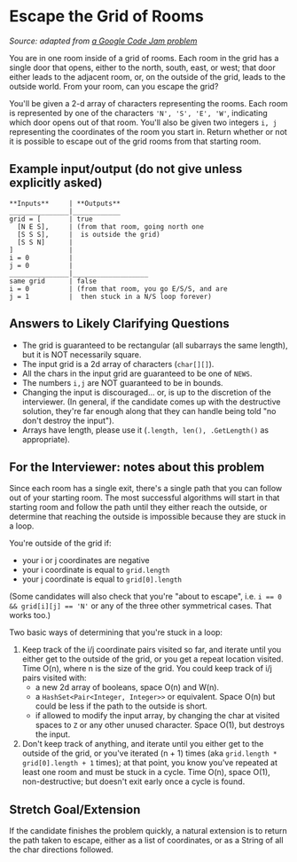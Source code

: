 # Escape the Grid of Rooms

_Source: adapted from [a Google Code Jam problem](https://codingcompetitions.withgoogle.com/codejamio/round/0000000000050fc5/0000000000054e9c)_

You are in one room inside of a grid of rooms. Each room in the grid has a single door that opens, either to the north, south, east, or west; that door either leads to the adjacent room, or, on the outside of the grid, leads to the outside world. From your room, can you escape the grid?

You'll be given a 2-d array of characters representing the rooms. Each room is represented by one of the characters `'N', 'S', 'E', 'W'`, indicating which door opens out of that room. You'll also be given two integers `i, j` representing the coordinates of the room you start in. Return whether or not it is possible to escape out of the grid rooms from that starting room.

## Example input/output (do not give unless explicitly asked)

```
**Inputs**     | **Outputs**
_______________|____________
grid = [       | true
  [N E S],     | (from that room, going north one
  [S S S],     |  is outside the grid)
  [S S N]      |
]              |
i = 0          |
j = 0          |
_______________|___________________
same grid      | false
i = 0          | (from that room, you go E/S/S, and are
j = 1          |  then stuck in a N/S loop forever)
```

## Answers to Likely Clarifying Questions

* The grid is guaranteed to be rectangular (all subarrays the same length), but it is NOT necessarily square.
* The input grid is a 2d array of characters (`char[][]`).
* All the chars in the input grid are guaranteed to be one of `NEWS`.
* The numbers `i,j` are NOT guaranteed to be in bounds.
* Changing the input is discouraged... or, is up to the discretion of the interviewer. (In general, if the candidate comes up with the destructive solution, they're far enough along that they can handle being told "no don't destroy the input").
* Arrays have length, please use it (`.length, len(), .GetLength()` as appropriate).

## For the Interviewer: notes about this problem
Since each room has a single exit, there's a single path that you can follow out of your starting room. The most successful algorithms will start in that starting room and follow the path until they either reach the outside, or determine that reaching the outside is impossible because they are stuck in a loop.

You're outside of the grid if:
* your i or j coordinates are negative
* your i coordinate is equal to `grid.length`
* your j coordinate is equal to `grid[0].length`

(Some candidates will also check that you're "about to escape", i.e. `i == 0 && grid[i][j] == 'N'` or any of the three other symmetrical cases. That works too.)

Two basic ways of determining that you're stuck in a loop:
1. Keep track of the i/j coordinate pairs visited so far, and iterate until you either get to the outside of the grid, or you get a repeat location visited. Time O(n), where n is the size of the grid. You could keep track of i/j pairs visited with:
    - a new 2d array of booleans, space O(n) and W(n).
    - a `HashSet<Pair<Integer, Integer>>` or equivalent. Space O(n) but could be less if the path to the outside is short.
    - if allowed to modify the input array, by changing the char at visited spaces to `Z` or any other unused character. Space O(1), but destroys the input.
2. Don't keep track of anything, and iterate until you either get to the outside of the grid, or you've iterated (n + 1) times (aka `grid.length * grid[0].length + 1` times); at that point, you know you've repeated at least one room and must be stuck in a cycle. Time O(n), space O(1), non-destructive; but doesn't exit early once a cycle is found.

## Stretch Goal/Extension

If the candidate finishes the problem quickly, a natural extension is to return the path taken to escape, either as a list of coordinates, or as a String of all the char directions followed.
